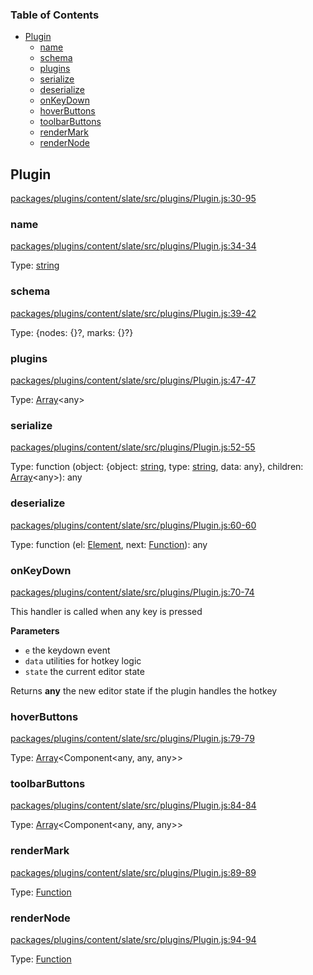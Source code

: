 <!-- Generated by documentation.js. Update this documentation by updating the source code. -->

### Table of Contents

-   [Plugin][1]
    -   [name][2]
    -   [schema][3]
    -   [plugins][4]
    -   [serialize][5]
    -   [deserialize][6]
    -   [onKeyDown][7]
    -   [hoverButtons][8]
    -   [toolbarButtons][9]
    -   [renderMark][10]
    -   [renderNode][11]

## Plugin

[packages/plugins/content/slate/src/plugins/Plugin.js:30-95][12]

### name

[packages/plugins/content/slate/src/plugins/Plugin.js:34-34][13]

Type: [string][14]

### schema

[packages/plugins/content/slate/src/plugins/Plugin.js:39-42][15]

Type: {nodes: {}?, marks: {}?}

### plugins

[packages/plugins/content/slate/src/plugins/Plugin.js:47-47][16]

Type: [Array][17]&lt;any>

### serialize

[packages/plugins/content/slate/src/plugins/Plugin.js:52-55][18]

Type: function (object: {object: [string][14], type: [string][14], data: any}, children: [Array][17]&lt;any>): any

### deserialize

[packages/plugins/content/slate/src/plugins/Plugin.js:60-60][19]

Type: function (el: [Element][20], next: [Function][21]): any

### onKeyDown

[packages/plugins/content/slate/src/plugins/Plugin.js:70-74][22]

This handler is called when any key is pressed

**Parameters**

-   `e`  the keydown event
-   `data`  utilities for hotkey logic
-   `state`  the current editor state

Returns **any** the new editor state if the plugin handles the hotkey

### hoverButtons

[packages/plugins/content/slate/src/plugins/Plugin.js:79-79][23]

Type: [Array][17]&lt;Component&lt;any, any, any>>

### toolbarButtons

[packages/plugins/content/slate/src/plugins/Plugin.js:84-84][24]

Type: [Array][17]&lt;Component&lt;any, any, any>>

### renderMark

[packages/plugins/content/slate/src/plugins/Plugin.js:89-89][25]

Type: [Function][21]

### renderNode

[packages/plugins/content/slate/src/plugins/Plugin.js:94-94][26]

Type: [Function][21]

[1]: #plugin

[2]: #name

[3]: #schema

[4]: #plugins

[5]: #serialize

[6]: #deserialize

[7]: #onkeydown

[8]: #hoverbuttons

[9]: #toolbarbuttons

[10]: #rendermark

[11]: #rendernode

[12]: https://github.com/nolandg/editor/blob/f95dab3835dc06ceaebaf1877c6d20f62610e202/packages/plugins/content/slate/src/plugins/Plugin.js#L30-L95 "Source code on GitHub"

[13]: https://github.com/nolandg/editor/blob/f95dab3835dc06ceaebaf1877c6d20f62610e202/packages/plugins/content/slate/src/plugins/Plugin.js#L34-L34 "Source code on GitHub"

[14]: https://developer.mozilla.org/docs/Web/JavaScript/Reference/Global_Objects/String

[15]: https://github.com/nolandg/editor/blob/f95dab3835dc06ceaebaf1877c6d20f62610e202/packages/plugins/content/slate/src/plugins/Plugin.js#L39-L42 "Source code on GitHub"

[16]: https://github.com/nolandg/editor/blob/f95dab3835dc06ceaebaf1877c6d20f62610e202/packages/plugins/content/slate/src/plugins/Plugin.js#L47-L47 "Source code on GitHub"

[17]: https://developer.mozilla.org/docs/Web/JavaScript/Reference/Global_Objects/Array

[18]: https://github.com/nolandg/editor/blob/f95dab3835dc06ceaebaf1877c6d20f62610e202/packages/plugins/content/slate/src/plugins/Plugin.js#L52-L55 "Source code on GitHub"

[19]: https://github.com/nolandg/editor/blob/f95dab3835dc06ceaebaf1877c6d20f62610e202/packages/plugins/content/slate/src/plugins/Plugin.js#L60-L60 "Source code on GitHub"

[20]: https://developer.mozilla.org/docs/Web/API/Element

[21]: https://developer.mozilla.org/docs/Web/JavaScript/Reference/Statements/function

[22]: https://github.com/nolandg/editor/blob/f95dab3835dc06ceaebaf1877c6d20f62610e202/packages/plugins/content/slate/src/plugins/Plugin.js#L70-L74 "Source code on GitHub"

[23]: https://github.com/nolandg/editor/blob/f95dab3835dc06ceaebaf1877c6d20f62610e202/packages/plugins/content/slate/src/plugins/Plugin.js#L79-L79 "Source code on GitHub"

[24]: https://github.com/nolandg/editor/blob/f95dab3835dc06ceaebaf1877c6d20f62610e202/packages/plugins/content/slate/src/plugins/Plugin.js#L84-L84 "Source code on GitHub"

[25]: https://github.com/nolandg/editor/blob/f95dab3835dc06ceaebaf1877c6d20f62610e202/packages/plugins/content/slate/src/plugins/Plugin.js#L89-L89 "Source code on GitHub"

[26]: https://github.com/nolandg/editor/blob/f95dab3835dc06ceaebaf1877c6d20f62610e202/packages/plugins/content/slate/src/plugins/Plugin.js#L94-L94 "Source code on GitHub"
